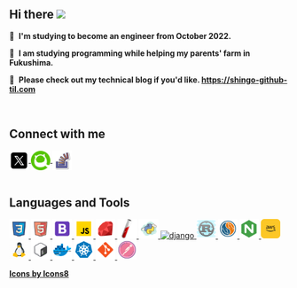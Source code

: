 ## **Hi there** <a href="https://www.gautamkrishnar.com/"><img src="https://media.giphy.com/media/hvRJCLFzcasrR4ia7z/giphy.gif" width="30"></a>

🌱 &nbsp;**I'm studying to become an engineer from October 2022.**
  
🌱 &nbsp;**I am studying programming while helping my parents' farm in Fukushima.**
  
🌱 &nbsp;**Please check out my technical blog if you'd like. https://shingo-github-til.com**

<br>

## **Connect with me**

<div>
    <a href="https://twitter.com/shingo_kumada" target="blank">
      <img align="center" src="./images/icons8-twitterx .svg" alt="shingo_kumada" height="35" width="35" />
    </a>
    <a href="https://qiita.com/shingo-kumada" target="blank">
      <img align="center" src="images/qiita.png" alt="shingo-kumada" height="35" width="35" />
    </a>
    <a href="https://ja.stackoverflow.com/users/58839/shingokumada" target="blank">
      <img align="center" src="./images/icons8-stack-overflow.svg" alt="58839" height="35" width="35" />
    </a>
</div>

<br>

## **Languages and Tools**
<div>
  <p align="left"> 
    <a href="https://www.w3schools.com/css/" target="_blank" rel="noreferrer">
      <img src="./images/icons8-css.svg" alt="css3" width="35" height="35"/>
    </a>
    <a href="https://www.w3.org/html/" target="_blank" rel="noreferrer">
      <img src="./images/icons8-html.svg" alt="html5" width="35" height="35"/>
    </a>
    <a href="https://getbootstrap.com" target="_blank" rel="noreferrer">
      <img src="./images/icons8-bootstrap.svg" alt="bootstrap" width="35" height="35"/>
    </a>
    <a href="https://developer.mozilla.org/en-US/docs/Web/JavaScript" target="_blank" rel="noreferrer">
      <img src="./images/icons8-javascript.gif" alt="javascript" width="35" height="35"/>
    </a>
    <a href="https://www.ruby-lang.org/ja/" target="_blank" rel="noreferrer">
      <img src="./images/icons8-ruby.svg" alt="ruby" width="35" height="35"/>
    </a>
    <a href="https://jekyllrb.com/" target="_blank" rel="noreferrer">
      <img src="./images/icons8-jekyll-a-simple,-blog-aware,-static-site-generator-for-personal,-project-96.png" alt="jekyll" width="35" height="35"/>
    </a>
    <a href="https://www.python.org" target="_blank" rel="noreferrer">
      <img src="./images/icons8-python.svg" alt="python" width="35" height="35"/>
    </a>
    <a href="https://www.djangoproject.com/" target="_blank" rel="noreferrer">
      <img src="https://cdn.worldvectorlogo.com/logos/django.svg" alt="django" width="35" height="35"/>
    </a>
    <a href="https://www.rust-lang.org" target="_blank" rel="noreferrer">
      <img src="./images/icons8-rust-programming-language.svg" alt="rust" width="35" height="35"/>
    </a>
    <a href="https://www.mysql.com/" target="_blank" rel="noreferrer">
      <img src="./images/icons8-mysql.svg" alt="mysql" width="35" height="35"/>
    </a>
    <a href="https://www.nginx.com" target="_blank" rel="noreferrer">
      <img src="./images/icons8-nginx.svg" alt="nginx" width="35" height="35"/>
    </a>
    <a href="https://aws.amazon.com" target="_blank" rel="noreferrer">
      <img src="./images/icons8-amazon-aws-64.png" alt="aws" width="35" height="35" /> 
    </a> 
    <a href="https://www.linux.org/" target="_blank" rel="noreferrer">
      <img src="./images/icons8-linux.gif" alt="linux" width="35" height="35" />
    </a>
    <a href="https://www.gnu.org/software/bash/" target="_blank" rel="noreferrer"> 
      <img src="./images/icons8-bash.svg" alt="bash" width ="35" height="35"/>
    </a>
    <a href="https://www.docker.com/" target="_blank" rel="noreferrer">
      <img src="./images/icons8-docker.svg" alt="docker" width="35" height="35"/>
    </a>
    <a href="https://kubernetes.io/ja/" target="_blank" rel="noreferrer">
      <img src="./images/icons8-kubernetes.svg" alt="docker" width="35" height="35"/>
    </a>
    <a href="https://git-scm.com/" target="_blank" rel="noreferrer">
      <img src="./images/icons8-git.svg" alt="git" width="35" height="35"/>
    </a>
    <a href="https://postman.com" target="_blank" rel="noreferrer">
      <img src="./images/icons8-postman-api.svg" alt="postman" width="35" height="35"/>
    </a>
  </p>
</div>

**[Icons by Icons8](https://icons8.jp/)**
